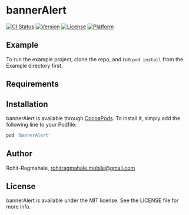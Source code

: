 # bannerAlert

[![CI Status](https://img.shields.io/travis/Rohit-Ragmahale/bannerAlert.svg?style=flat)](https://travis-ci.org/Rohit-Ragmahale/bannerAlert)
[![Version](https://img.shields.io/cocoapods/v/bannerAlert.svg?style=flat)](https://cocoapods.org/pods/bannerAlert)
[![License](https://img.shields.io/cocoapods/l/bannerAlert.svg?style=flat)](https://cocoapods.org/pods/bannerAlert)
[![Platform](https://img.shields.io/cocoapods/p/bannerAlert.svg?style=flat)](https://cocoapods.org/pods/bannerAlert)

## Example

To run the example project, clone the repo, and run `pod install` from the Example directory first.

## Requirements

## Installation

bannerAlert is available through [CocoaPods](https://cocoapods.org). To install
it, simply add the following line to your Podfile:

```ruby
pod 'bannerAlert'
```

## Author

Rohit-Ragmahale, rohitragmahale.mobile@gmail.com

## License

bannerAlert is available under the MIT license. See the LICENSE file for more info.
